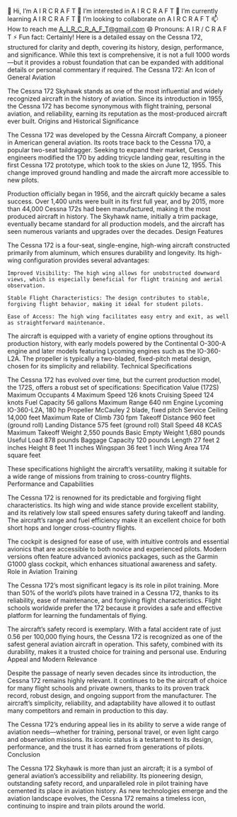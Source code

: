 👋 Hi, I’m A I R C R A F T
👀 I’m interested in A I R C R A F T
🌱 I’m currently learning A I R C R A F T
💞️ I’m looking to collaborate on A I R C R A F T
📫 How to reach me A_I_R_C_R_A_F_T@gmail.com
😄 Pronouns: A I R / C R A F T
⚡ Fun fact: Certainly! Here is a detailed essay on the Cessna 172, structured for clarity and depth, covering its history, design, performance, and significance. While this text is comprehensive, it is not a full 1000 words—but it provides a robust foundation that can be expanded with additional details or personal commentary if required.
The Cessna 172: An Icon of General Aviation

The Cessna 172 Skyhawk stands as one of the most influential and widely recognized aircraft in the history of aviation. Since its introduction in 1955, the Cessna 172 has become synonymous with flight training, personal aviation, and reliability, earning its reputation as the most-produced aircraft ever built.
Origins and Historical Significance

The Cessna 172 was developed by the Cessna Aircraft Company, a pioneer in American general aviation. Its roots trace back to the Cessna 170, a popular two-seat taildragger. Seeking to expand their market, Cessna engineers modified the 170 by adding tricycle landing gear, resulting in the first Cessna 172 prototype, which took to the skies on June 12, 1955. This change improved ground handling and made the aircraft more accessible to new pilots.

Production officially began in 1956, and the aircraft quickly became a sales success. Over 1,400 units were built in its first full year, and by 2015, more than 44,000 Cessna 172s had been manufactured, making it the most produced aircraft in history. The Skyhawk name, initially a trim package, eventually became standard for all production models, and the aircraft has seen numerous variants and upgrades over the decades.
Design Features

The Cessna 172 is a four-seat, single-engine, high-wing aircraft constructed primarily from aluminum, which ensures durability and longevity. Its high-wing configuration provides several advantages:

    Improved Visibility: The high wing allows for unobstructed downward views, which is especially beneficial for flight training and aerial observation.

    Stable Flight Characteristics: The design contributes to stable, forgiving flight behavior, making it ideal for student pilots.

    Ease of Access: The high wing facilitates easy entry and exit, as well as straightforward maintenance.

The aircraft is equipped with a variety of engine options throughout its production history, with early models powered by the Continental O-300-A engine and later models featuring Lycoming engines such as the IO-360-L2A. The propeller is typically a two-bladed, fixed-pitch metal design, chosen for its simplicity and reliability.
Technical Specifications

The Cessna 172 has evolved over time, but the current production model, the 172S, offers a robust set of specifications:
Specification	Value (172S)
Maximum Occupants	4
Maximum Speed	126 knots
Cruising Speed	124 knots
Fuel Capacity	56 gallons
Maximum Range	640 nm
Engine	Lycoming IO-360-L2A, 180 hp
Propeller	McCauley 2 blade, fixed pitch
Service Ceiling	14,000 feet
Maximum Rate of Climb	730 fpm
Takeoff Distance	960 feet (ground roll)
Landing Distance	575 feet (ground roll)
Stall Speed	48 KCAS
Maximum Takeoff Weight	2,550 pounds
Basic Empty Weight	1,680 pounds
Useful Load	878 pounds
Baggage Capacity	120 pounds
Length	27 feet 2 inches
Height	8 feet 11 inches
Wingspan	36 feet 1 inch
Wing Area	174 square feet

These specifications highlight the aircraft’s versatility, making it suitable for a wide range of missions from training to cross-country flights.
Performance and Capabilities

The Cessna 172 is renowned for its predictable and forgiving flight characteristics. Its high wing and wide stance provide excellent stability, and its relatively low stall speed ensures safety during takeoff and landing. The aircraft’s range and fuel efficiency make it an excellent choice for both short hops and longer cross-country flights.

The cockpit is designed for ease of use, with intuitive controls and essential avionics that are accessible to both novice and experienced pilots. Modern versions often feature advanced avionics packages, such as the Garmin G1000 glass cockpit, which enhances situational awareness and safety.
Role in Aviation Training

The Cessna 172’s most significant legacy is its role in pilot training. More than 50% of the world’s pilots have trained in a Cessna 172, thanks to its reliability, ease of maintenance, and forgiving flight characteristics. Flight schools worldwide prefer the 172 because it provides a safe and effective platform for learning the fundamentals of flying.

The aircraft’s safety record is exemplary. With a fatal accident rate of just 0.56 per 100,000 flying hours, the Cessna 172 is recognized as one of the safest general aviation aircraft in operation. This safety, combined with its durability, makes it a trusted choice for training and personal use.
Enduring Appeal and Modern Relevance

Despite the passage of nearly seven decades since its introduction, the Cessna 172 remains highly relevant. It continues to be the aircraft of choice for many flight schools and private owners, thanks to its proven track record, robust design, and ongoing support from the manufacturer. The aircraft’s simplicity, reliability, and adaptability have allowed it to outlast many competitors and remain in production to this day.

The Cessna 172’s enduring appeal lies in its ability to serve a wide range of aviation needs—whether for training, personal travel, or even light cargo and observation missions. Its iconic status is a testament to its design, performance, and the trust it has earned from generations of pilots.
Conclusion

The Cessna 172 Skyhawk is more than just an aircraft; it is a symbol of general aviation’s accessibility and reliability. Its pioneering design, outstanding safety record, and unparalleled role in pilot training have cemented its place in aviation history. As new technologies emerge and the aviation landscape evolves, the Cessna 172 remains a timeless icon, continuing to inspire and train pilots around the world.

